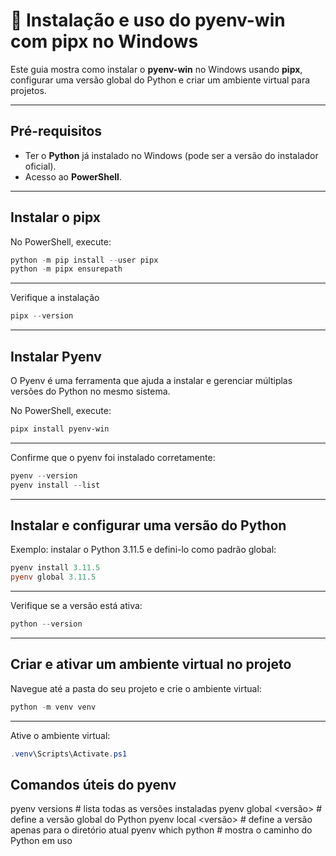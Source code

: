 
# 🚀 Instalação e uso do pyenv-win com pipx no Windows

Este guia mostra como instalar o **pyenv-win** no Windows usando **pipx**, configurar uma versão global do Python e criar um ambiente virtual para projetos.

---

## Pré-requisitos

- Ter o **Python** já instalado no Windows (pode ser a versão do instalador oficial).
- Acesso ao **PowerShell**.

---

## Instalar o pipx

No PowerShell, execute:

```powershell
python -m pip install --user pipx
python -m pipx ensurepath
```

--- 

Verifique a instalação
```powershell
pipx --version
```
---

## Instalar Pyenv

O Pyenv é uma ferramenta que ajuda a instalar e gerenciar múltiplas versões do Python no mesmo sistema.

No PowerShell, execute:

```powershell
pipx install pyenv-win
```

---
Confirme que o pyenv foi instalado corretamente:

```powershell
pyenv --version
pyenv install --list
```
---

## Instalar e configurar uma versão do Python
Exemplo: instalar o Python 3.11.5 e defini-lo como padrão global:

```powershell
pyenv install 3.11.5
pyenv global 3.11.5
```

---
Verifique se a versão está ativa:

```powershell
python --version
```
---

## Criar e ativar um ambiente virtual no projeto
Navegue até a pasta do seu projeto e crie o ambiente virtual:
```powershell
python -m venv venv
```
---

Ative o ambiente virtual:
```powershell
.venv\Scripts\Activate.ps1
```

## Comandos úteis do pyenv
pyenv versions        # lista todas as versões instaladas
pyenv global <versão> # define a versão global do Python
pyenv local <versão>  # define a versão apenas para o diretório atual
pyenv which python    # mostra o caminho do Python em uso
